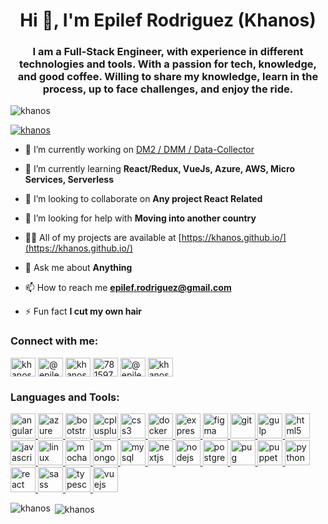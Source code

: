 <h1 align="center">Hi 👋, I'm Epilef Rodriguez (Khanos)</h1>
<h3 align="center">I am a Full-Stack Engineer, with experience in different technologies and tools. With a passion for tech, knowledge, and good coffee. Willing to share my knowledge, learn in the process, up to face challenges, and enjoy the ride.</h3>

<p align="left"> <img src="https://komarev.com/ghpvc/?username=khanos" alt="khanos" /> </p>

<p align="left"> <a href="https://github.com/ryo-ma/github-profile-trophy"><img src="https://github-profile-trophy.vercel.app/?username=khanos" alt="khanos" /></a> </p>

- 🔭 I’m currently working on [DM2 / DMM / Data-Collector](https://www.lookatme-ventures.com/)

- 🌱 I’m currently learning **React/Redux, VueJs, Azure, AWS, Micro Services, Serverless**

- 👯 I’m looking to collaborate on **Any project React Related**

- 🤝 I’m looking for help with **Moving into another country**

- 👨‍💻 All of my projects are available at [https://khanos.github.io/](https://khanos.github.io/)

- 💬 Ask me about **Anything**

- 📫 How to reach me **epilef.rodriguez@gmail.com**

- ⚡ Fun fact **I cut my own hair**

<p align="left">
<h3 align="left">Connect with me:</h3>
<a href="https://dev.to/khanos" target="blank"><img align="center" src="https://cdn.jsdelivr.net/npm/simple-icons@3.0.1/icons/dev-dot-to.svg" alt="khanos" height="30" width="40" /></a>
<a href="https://twitter.com/@epilefrodriguez" target="blank"><img align="center" src="https://cdn.jsdelivr.net/npm/simple-icons@3.0.1/icons/twitter.svg" alt="@epilefrodriguez" height="30" width="40" /></a>
<a href="https://linkedin.com/in/khanos" target="blank"><img align="center" src="https://cdn.jsdelivr.net/npm/simple-icons@3.0.1/icons/linkedin.svg" alt="khanos" height="30" width="40" /></a>
<a href="https://stackoverflow.com/users/7815979" target="blank"><img align="center" src="https://cdn.jsdelivr.net/npm/simple-icons@3.0.1/icons/stackoverflow.svg" alt="7815979" height="30" width="40" /></a>
<a href="https://instagram.com/@epilef.js" target="blank"><img align="center" src="https://cdn.jsdelivr.net/npm/simple-icons@3.0.1/icons/instagram.svg" alt="@epilef.js" height="30" width="40" /></a>
<a href="https://www.hackerrank.com/khanosve" target="blank"><img align="center" src="https://cdn.jsdelivr.net/npm/simple-icons@3.0.1/icons/hackerrank.svg" alt="khanosve" height="30" width="40" /></a>
</p>

<h3 align="left">Languages and Tools:</h3>
<p align="left"> <a href="https://angular.io" target="_blank"> <img src="https://devicons.github.io/devicon/devicon.git/icons/angularjs/angularjs-original.svg" alt="angularjs" width="40" height="40"/> </a> <a href="https://azure.microsoft.com/en-in/" target="_blank"> <img src="https://www.vectorlogo.zone/logos/microsoft_azure/microsoft_azure-icon.svg" alt="azure" width="40" height="40"/> </a> <a href="https://getbootstrap.com" target="_blank"> <img src="https://devicons.github.io/devicon/devicon.git/icons/bootstrap/bootstrap-plain.svg" alt="bootstrap" width="40" height="40"/> </a> <a href="https://www.w3schools.com/cpp/" target="_blank"> <img src="https://devicons.github.io/devicon/devicon.git/icons/cplusplus/cplusplus-original.svg" alt="cplusplus" width="40" height="40"/> </a> <a href="https://www.w3schools.com/css/" target="_blank"> <img src="https://devicons.github.io/devicon/devicon.git/icons/css3/css3-original-wordmark.svg" alt="css3" width="40" height="40"/> </a> <a href="https://www.docker.com/" target="_blank"> <img src="https://devicons.github.io/devicon/devicon.git/icons/docker/docker-original-wordmark.svg" alt="docker" width="40" height="40"/> </a> <a href="https://expressjs.com" target="_blank"> <img src="https://devicons.github.io/devicon/devicon.git/icons/express/express-original-wordmark.svg" alt="express" width="40" height="40"/> </a> <a href="https://www.figma.com/" target="_blank"> <img src="https://www.vectorlogo.zone/logos/figma/figma-icon.svg" alt="figma" width="40" height="40"/> </a> <a href="https://git-scm.com/" target="_blank"> <img src="https://www.vectorlogo.zone/logos/git-scm/git-scm-icon.svg" alt="git" width="40" height="40"/> </a> <a href="https://gulpjs.com" target="_blank"> <img src="https://devicons.github.io/devicon/devicon.git/icons/gulp/gulp-plain.svg" alt="gulp" width="40" height="40"/> </a> <a href="https://www.w3.org/html/" target="_blank"> <img src="https://devicons.github.io/devicon/devicon.git/icons/html5/html5-original-wordmark.svg" alt="html5" width="40" height="40"/> </a> <a href="https://developer.mozilla.org/en-US/docs/Web/JavaScript" target="_blank"> <img src="https://devicons.github.io/devicon/devicon.git/icons/javascript/javascript-original.svg" alt="javascript" width="40" height="40"/> </a> <a href="https://www.linux.org/" target="_blank"> <img src="https://devicons.github.io/devicon/devicon.git/icons/linux/linux-original.svg" alt="linux" width="40" height="40"/> </a> <a href="https://mochajs.org" target="_blank"> <img src="https://www.vectorlogo.zone/logos/mochajs/mochajs-icon.svg" alt="mocha" width="40" height="40"/> </a> <a href="https://www.mongodb.com/" target="_blank"> <img src="https://devicons.github.io/devicon/devicon.git/icons/mongodb/mongodb-original-wordmark.svg" alt="mongodb" width="40" height="40"/> </a> <a href="https://www.mysql.com/" target="_blank"> <img src="https://devicons.github.io/devicon/devicon.git/icons/mysql/mysql-original-wordmark.svg" alt="mysql" width="40" height="40"/> </a> <a href="https://nextjs.org/" target="_blank"> <img src="https://cdn.worldvectorlogo.com/logos/nextjs-3.svg" alt="nextjs" width="40" height="40"/> </a> <a href="https://nodejs.org" target="_blank"> <img src="https://devicons.github.io/devicon/devicon.git/icons/nodejs/nodejs-original-wordmark.svg" alt="nodejs" width="40" height="40"/> </a> <a href="https://www.postgresql.org" target="_blank"> <img src="https://devicons.github.io/devicon/devicon.git/icons/postgresql/postgresql-original-wordmark.svg" alt="postgresql" width="40" height="40"/> </a> <a href="https://pugjs.org" target="_blank"> <img src="https://cdn.worldvectorlogo.com/logos/pug.svg" alt="pug" width="40" height="40"/> </a> <a href="https://github.com/puppeteer/puppeteer" target="_blank"> <img src="https://www.vectorlogo.zone/logos/pptrdev/pptrdev-official.svg" alt="puppeteer" width="40" height="40"/> </a> <a href="https://www.python.org" target="_blank"> <img src="https://devicons.github.io/devicon/devicon.git/icons/python/python-original.svg" alt="python" width="40" height="40"/> </a> <a href="https://reactjs.org/" target="_blank"> <img src="https://devicons.github.io/devicon/devicon.git/icons/react/react-original-wordmark.svg" alt="react" width="40" height="40"/> </a> <a href="https://sass-lang.com" target="_blank"> <img src="https://devicons.github.io/devicon/devicon.git/icons/sass/sass-original.svg" alt="sass" width="40" height="40"/> </a> <a href="https://www.typescriptlang.org/" target="_blank"> <img src="https://devicons.github.io/devicon/devicon.git/icons/typescript/typescript-original.svg" alt="typescript" width="40" height="40"/> </a> <a href="https://vuejs.org/" target="_blank"> <img src="https://devicons.github.io/devicon/devicon.git/icons/vuejs/vuejs-original-wordmark.svg" alt="vuejs" width="40" height="40"/> </a> </p>

<p><img align="left" src="https://github-readme-stats.vercel.app/api/top-langs/?username=khanos&layout=compact" alt="khanos" /></p>

<p>&nbsp;<img align="center" src="https://github-readme-stats.vercel.app/api?username=khanos&show_icons=true" alt="khanos" /></p>
